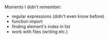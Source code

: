 Moments I didn't remember:
- regular expressions (didn't even know before)
- function import
- finding element's index in list
- work with files (writing etc.)